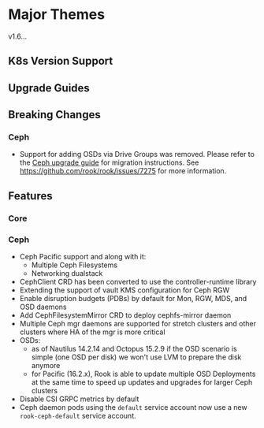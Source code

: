# Major Themes

v1.6...

## K8s Version Support

## Upgrade Guides

## Breaking Changes

### Ceph
* Support for adding OSDs via Drive Groups was removed. Please refer to the
  [Ceph upgrade guide](Documentation/ceph-upgrade.md#migrate-the-drive-group-spec) for migration
  instructions.
  See https://github.com/rook/rook/issues/7275 for more information.

## Features

### Core

### Ceph

* Ceph Pacific support and along with it:
  * Multiple Ceph Filesystems
  * Networking dualstack
* CephClient CRD has been converted to use the controller-runtime library
* Extending the support of vault KMS configuration for Ceph RGW
* Enable disruption budgets (PDBs) by default for Mon, RGW, MDS, and OSD daemons
* Add CephFilesystemMirror CRD to deploy cephfs-mirror daemon
* Multiple Ceph mgr daemons are supported for stretch clusters and other clusters where HA of the mgr is more critical
* OSDs:
  * as of Nautilus 14.2.14 and Octopus 15.2.9 if the OSD scenario is simple (one OSD per disk) we won't use LVM to prepare the disk anymore
  * for Pacific (16.2.x), Rook is able to update multiple OSD Deployments at the same time to speed
    up updates and upgrades for larger Ceph clusters
* Disable CSI GRPC metrics by default
* Ceph daemon pods using the `default` service account now use a new `rook-ceph-default` service account.

